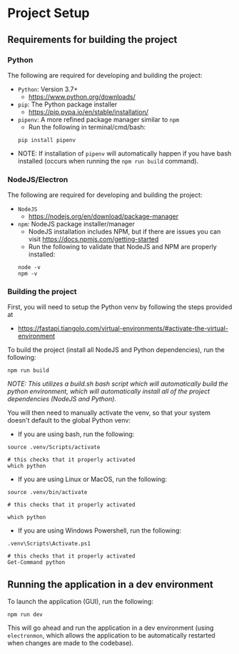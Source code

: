 # Project Setup
## Requirements for building the project

### Python 
The following are required for developing and building the project:
 - `Python`: Version 3.7+
    - https://www.python.org/downloads/
 - `pip`: The Python package installer
    - https://pip.pypa.io/en/stable/installation/
 - `pipenv`: A more refined package manager similar to `npm`
    - Run the following in terminal/cmd/bash:
    ```
    pip install pipenv
    ```
 - NOTE: If installation of `pipenv` will automatically happen if you have bash installed (occurs when running the `npm run build` command).

### NodeJS/Electron
The following are required for developing and building the project:
 - `NodeJS`
    - https://nodejs.org/en/download/package-manager
 - `npm`: NodeJS package installer/manager
    - NodeJS installation includes NPM, but if there are issues you can visit https://docs.npmjs.com/getting-started
    - Run the following to validate that NodeJS and NPM are properly installed:
    ```
    node -v
    npm -v
    ```

### Building the project
First, you will need to setup the Python venv by following the steps provided at 
 - https://fastapi.tiangolo.com/virtual-environments/#activate-the-virtual-environment

To build the project (install all NodeJS and Python dependencies), run the following:
```
npm run build
```
<i>NOTE: This utilizes a build.sh bash script which will automatically build the python environment, which will automatically install all of the project dependencies (NodeJS and Python).</i>

You will then need to manually activate the venv, so that your system doesn't default to the global Python venv:
 - If you are using bash, run the following:
```
source .venv/Scripts/activate

# this checks that it properly activated
which python 
```
 - If you are using Linux or MacOS, run the following:
```
source .venv/bin/activate

# this checks that it properly activated

which python 
```
 - If you are using Windows Powershell, run the following:
```
.venv\Scripts\Activate.ps1

# this checks that it properly activated
Get-Command python
```

## Running the application in a dev environment
To launch the application (GUI), run the following:
```
npm run dev
```
This will go ahead and run the application in a dev environment (using `electronmon`, which allows the application to be automatically restarted when changes are made to the codebase).